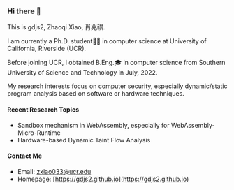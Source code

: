 ### Hi there 👋

This is gdjs2, Zhaoqi Xiao, 肖兆祺.

I am currently a Ph.D. student👨‍🎓 in computer science at University of California, Riverside (UCR).

Before joining UCR, I obtained B.Eng.🎓 in computer science from Southern University of Science and Technology in July, 2022.

My research interests focus on computer security, especially dynamic/static program analysis based on software or hardware techniques. 

#### Recent Research Topics 

* Sandbox mechanism in WebAssembly, especially for WebAssembly-Micro-Runtime
* Hardware-based Dynamic Taint Flow Analysis

#### Contact Me

* Email: [zxiao033@ucr.edu](mailto:zxiao033@ucr.edu)
* Homepage: [https://gdjs2.github.io](https://gdjs2.github.io)


<!--
**gdjs2/gdjs2** is a ✨ _special_ ✨ repository because its `README.md` (this file) appears on your GitHub profile.

Here are some ideas to get you started:

- 🔭 I’m currently working on ...
- 🌱 I’m currently learning ...
- 👯 I’m looking to collaborate on ...
- 🤔 I’m looking for help with ...
- 💬 Ask me about ...
- 📫 How to reach me: ...
- 😄 Pronouns: ...
- ⚡ Fun fact: ...
-->
